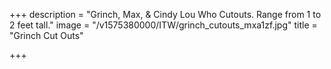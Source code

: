 +++
description = "Grinch, Max, & Cindy Lou Who Cutouts. Range from 1 to 2 feet tall."
image = "/v1575380000/ITW/grinch_cutouts_mxa1zf.jpg"
title = "Grinch Cut Outs"

+++
